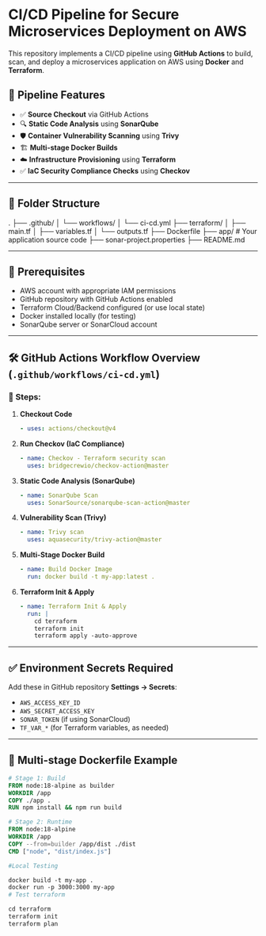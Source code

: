 # CI/CD Pipeline for Secure Microservices Deployment on AWS

This repository implements a CI/CD pipeline using **GitHub Actions** to build, scan, and deploy a microservices application on AWS using **Docker** and **Terraform**.

## 🚀 Pipeline Features

- ✅ **Source Checkout** via GitHub Actions
- 🔍 **Static Code Analysis** using **SonarQube**
- 🛡️ **Container Vulnerability Scanning** using **Trivy**
- 🏗️ **Multi-stage Docker Builds**
- ☁️ **Infrastructure Provisioning** using **Terraform**
- ✅ **IaC Security Compliance Checks** using **Checkov**

---

## 📁 Folder Structure

.
├── .github/
│ └── workflows/
│ └── ci-cd.yml
├── terraform/
│ ├── main.tf
│ ├── variables.tf
│ └── outputs.tf
├── Dockerfile
├── app/ # Your application source code
├── sonar-project.properties
├── README.md


---

## 🔧 Prerequisites

- AWS account with appropriate IAM permissions
- GitHub repository with GitHub Actions enabled
- Terraform Cloud/Backend configured (or use local state)
- Docker installed locally (for testing)
- SonarQube server or SonarCloud account

---

## 🛠️ GitHub Actions Workflow Overview (`.github/workflows/ci-cd.yml`)

### 🧩 Steps:

1. **Checkout Code**

    ```yaml
    - uses: actions/checkout@v4
    ```

2. **Run Checkov (IaC Compliance)**

    ```yaml
    - name: Checkov - Terraform security scan
      uses: bridgecrewio/checkov-action@master
    ```

3. **Static Code Analysis (SonarQube)**

    ```yaml
    - name: SonarQube Scan
      uses: SonarSource/sonarqube-scan-action@master
    ```

4. **Vulnerability Scan (Trivy)**

    ```yaml
    - name: Trivy scan
      uses: aquasecurity/trivy-action@master
    ```

5. **Multi-Stage Docker Build**

    ```yaml
    - name: Build Docker Image
      run: docker build -t my-app:latest .
    ```

6. **Terraform Init & Apply**

    ```yaml
    - name: Terraform Init & Apply
      run: |
        cd terraform
        terraform init
        terraform apply -auto-approve
    ```

---

## ✅ Environment Secrets Required

Add these in GitHub repository **Settings → Secrets**:

- `AWS_ACCESS_KEY_ID`
- `AWS_SECRET_ACCESS_KEY`
- `SONAR_TOKEN` (if using SonarCloud)
- `TF_VAR_*` (for Terraform variables, as needed)

---

## 🐳 Multi-stage Dockerfile Example

```Dockerfile
# Stage 1: Build
FROM node:18-alpine as builder
WORKDIR /app
COPY ./app .
RUN npm install && npm run build

# Stage 2: Runtime
FROM node:18-alpine
WORKDIR /app
COPY --from=builder /app/dist ./dist
CMD ["node", "dist/index.js"]

#Local Testing

docker build -t my-app .
docker run -p 3000:3000 my-app
# Test terraform

cd terraform
terraform init
terraform plan
